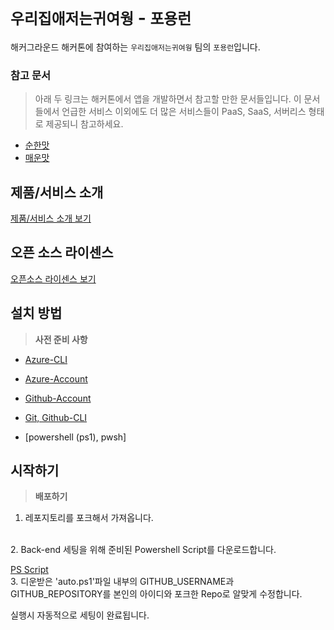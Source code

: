 # `우리집애저는귀여웡` - `포용런`

해커그라운드 해커톤에 참여하는 `우리집애저는귀여웡` 팀의 `포용런`입니다.

### 참고 문서

> 아래 두 링크는 해커톤에서 앱을 개발하면서 참고할 만한 문서들입니다. 이 문서들에서 언급한 서비스 이외에도 더 많은 서비스들이 PaaS, SaaS, 서버리스 형태로 제공되니 참고하세요.

- [순한맛](./REFERENCES_BASIC.md)
- [매운맛](./REFERENCES_ADVANCED.md)

## 제품/서비스 소개

<!-- 아래 링크는 지우지 마세요 -->
[제품/서비스 소개 보기](TOPIC.md)
<!-- 위 링크는 지우지 마세요 -->

## 오픈 소스 라이센스

<!-- 아래 링크는 지우지 마세요 -->
[오픈소스 라이센스 보기](./LICENSE)
<!-- 위 링크는 지우지 마세요 -->

## 설치 방법

> **사전 준비 사항**
* [Azure-CLI](https://aka.ms/installazurecliwindows)
  
* [Azure-Account](https://azure.microsoft.com/ko-kr/)

* [Github-Account](https://github.com/)

* [Git, Github-CLI](https://git-scm.com/downloads)

* [powershell (ps1), pwsh]
## 시작하기

> **배포하기**

1. 레포지토리를 포크해서 가져옵니다.

<br>
2. Back-end 세팅을 위해 준비된 Powershell Script를 다운로드합니다.

[PS Script](./auto.ps1)
<br>
3. 디운받은 'auto.ps1'파일 내부의 GITHUB_USERNAME과 GITHUB_REPOSITORY를 본인의 아이디와 포크한 Repo로 알맞게 수정합니다.
<br>

실행시 자동적으로 세팅이 완료됩니다.

